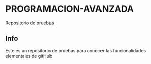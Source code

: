 # PROGRAMACION-AVANZADA
 Repositorio de pruebas
 
## Info
 Este es un repositorio de pruebas para conocer las funcionalidades elementales de gitHub
